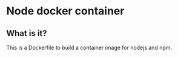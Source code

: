 # Node docker container

## What is it?

This is a Dockerfile to build a container image for nodejs and npm.